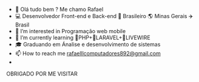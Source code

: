 - 👋 Olá tudo bem ?  Me chamo Rafael
- 💻 Desenvolvedor Front-end e Back-end 🏡 Brasileiro 🌎 Minas Gerais ✈️ Brasil
- 👀 I’m interested in  Programação web mobile          
- 🌱 I’m currently learning 🐘PHP+📱LARAVEL+👻LIVEWIRE
- 🎓 Graduando em Ánalise e desenvolvimento de sistemas
- 📫 How to reach me  rafaelllcomputadores892@gmail.com
- 
OBRIGADO POR ME VISITAR

<!---
Rafael-devops/Rafael-devops is a ✨ special ✨ repository because its `README.md` (this file) appears on your GitHub profile.
You can click the Preview link to take a look at your changes.
--->
